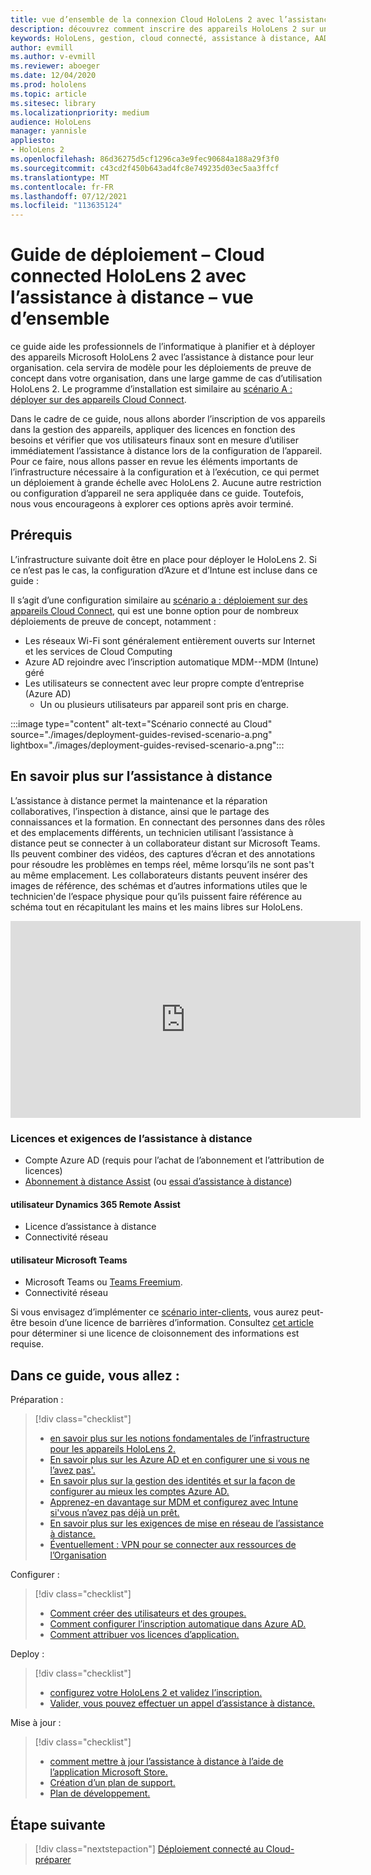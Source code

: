 ```yaml
---
title: vue d’ensemble de la connexion Cloud HoloLens 2 avec l’assistance à distance
description: découvrez comment inscrire des appareils HoloLens 2 sur un réseau connecté au Cloud à l’aide de Dynamics 365 Remote Assist.
keywords: HoloLens, gestion, cloud connecté, assistance à distance, AAD, Azure AD, MDM, gestion des appareils mobiles
author: evmill
ms.author: v-evmill
ms.reviewer: aboeger
ms.date: 12/04/2020
ms.prod: hololens
ms.topic: article
ms.sitesec: library
ms.localizationpriority: medium
audience: HoloLens
manager: yannisle
appliesto:
- HoloLens 2
ms.openlocfilehash: 86d36275d5cf1296ca3e9fec90684a188a29f3f0
ms.sourcegitcommit: c43cd2f450b643ad4fc8e749235d03ec5aa3ffcf
ms.translationtype: MT
ms.contentlocale: fr-FR
ms.lasthandoff: 07/12/2021
ms.locfileid: "113635124"
---
```

# <a name="deployment-guide--cloud-connected-hololens-2-with-remote-assist--overview"></a>Guide de déploiement – Cloud connected HoloLens 2 avec l’assistance à distance – vue d’ensemble

ce guide aide les professionnels de l’informatique à planifier et à déployer des appareils Microsoft HoloLens 2 avec l’assistance à distance pour leur organisation. cela servira de modèle pour les déploiements de preuve de concept dans votre organisation, dans une large gamme de cas d’utilisation HoloLens 2. Le programme d’installation est similaire au [scénario A : déployer sur des appareils Cloud Connect](https://docs.microsoft.com/hololens/common-scenarios#scenario-a). 

Dans le cadre de ce guide, nous allons aborder l’inscription de vos appareils dans la gestion des appareils, appliquer des licences en fonction des besoins et vérifier que vos utilisateurs finaux sont en mesure d’utiliser immédiatement l’assistance à distance lors de la configuration de l’appareil. Pour ce faire, nous allons passer en revue les éléments importants de l’infrastructure nécessaire à la configuration et à l’exécution, ce qui permet un déploiement à grande échelle avec HoloLens 2. Aucune autre restriction ou configuration d’appareil ne sera appliquée dans ce guide. Toutefois, nous vous encourageons à explorer ces options après avoir terminé.

## <a name="prerequisites"></a>Prérequis

L’infrastructure suivante doit être en place pour déployer le HoloLens 2. Si ce n’est pas le cas, la configuration d’Azure et d’Intune est incluse dans ce guide :

Il s’agit d’une configuration similaire au [scénario a : déploiement sur des appareils Cloud Connect](/hololens/common-scenarios#scenario-a), qui est une bonne option pour de nombreux déploiements de preuve de concept, notamment :

- Les réseaux Wi-Fi sont généralement entièrement ouverts sur Internet et les services de Cloud Computing
- Azure AD rejoindre avec l’inscription automatique MDM--MDM (Intune) géré
- Les utilisateurs se connectent avec leur propre compte d’entreprise (Azure AD)
    - Un ou plusieurs utilisateurs par appareil sont pris en charge.

:::image type="content" alt-text="Scénario connecté au Cloud" source="./images/deployment-guides-revised-scenario-a.png" lightbox="./images/deployment-guides-revised-scenario-a.png":::


## <a name="learn-about-remote-assist"></a>En savoir plus sur l’assistance à distance

L’assistance à distance permet la maintenance et la réparation collaboratives, l’inspection à distance, ainsi que le partage des connaissances et la formation. En connectant des personnes dans des rôles et des emplacements différents, un technicien utilisant l’assistance à distance peut se connecter à un collaborateur distant sur Microsoft Teams. Ils peuvent combiner des vidéos, des captures d’écran et des annotations pour résoudre les problèmes en temps réel, même lorsqu’ils ne sont pas&#39;t au même emplacement. Les collaborateurs distants peuvent insérer des images de référence, des schémas et d’autres informations utiles que le technicien&#39;de l’espace physique pour qu’ils puissent faire référence au schéma tout en récapitulant les mains et les mains libres sur HoloLens.

<iframe width="560" height="315" src="https://www.youtube.com/embed/d3YT8j0yYl0" frameborder="0" allow="accelerometer; autoplay; clipboard-write; encrypted-media; gyroscope; picture-in-picture" allowfullscreen></iframe>

### <a name="remote-assist-licensing-and-requirements"></a>Licences et exigences de l’assistance à distance

- Compte Azure AD (requis pour l’achat de l’abonnement et l’attribution de licences)
- [Abonnement à distance Assist](https://docs.microsoft.com/dynamics365/mixed-reality/remote-assist/buy-and-deploy-remote-assist) (ou [essai d’assistance à distance](https://docs.microsoft.com/dynamics365/mixed-reality/remote-assist/try-remote-assist))
    
#### <a name="dynamics-365-remote-assist-user"></a>utilisateur Dynamics 365 Remote Assist

- Licence d’assistance à distance
- Connectivité réseau

#### <a name="microsoft-teams-user"></a>utilisateur Microsoft Teams

- Microsoft Teams ou [Teams Freemium](https://products.office.com/microsoft-teams/free).
- Connectivité réseau

Si vous envisagez d’implémenter ce [scénario inter-clients](https://docs.microsoft.com/dynamics365/mixed-reality/remote-assist/cross-tenant-overview#scenario-2-leasing-services-to-other-tenants), vous aurez peut-être besoin d’une licence de barrières d’information. Consultez [cet article](https://docs.microsoft.com/dynamics365/mixed-reality/remote-assist/cross-tenant-licensing-implementation#step-1-determine-if-information-barriers-are-necessary) pour déterminer si une licence de cloisonnement des informations est requise.

## <a name="in-this-guide-you-will"></a>Dans ce guide, vous allez :

Préparation :

> [!div class="checklist"]
> - [en savoir plus sur les notions fondamentales de l’infrastructure pour les appareils HoloLens 2.](hololens2-cloud-connected-prepare.md#infrastructure-essentials)
> - [En savoir plus sur les Azure AD et en configurer une si vous ne l’avez pas&#39;.](hololens2-cloud-connected-prepare.md#azure-active-directory)
> - [En savoir plus sur la gestion des identités et sur la façon de configurer au mieux les comptes Azure AD.](hololens2-cloud-connected-prepare.md#identity-management)
> - [Apprenez-en davantage sur MDM et configurez avec Intune si&#39;vous n’avez pas déjà un prêt.](hololens2-cloud-connected-prepare.md#mobile-device-management)
> - [En savoir plus sur les exigences de mise en réseau de l’assistance à distance.](hololens2-cloud-connected-prepare.md#network)
> - [Éventuellement : VPN pour se connecter aux ressources de l’Organisation](hololens2-cloud-connected-prepare.md#optional-connect-your-hololens-to-vpn)

Configurer :

> [!div class="checklist"]
> - [Comment créer des utilisateurs et des groupes.](hololens2-cloud-connected-configure.md#azure-users-and-groups)
> - [Comment configurer l’inscription automatique dans Azure AD.](hololens2-cloud-connected-configure.md#auto-enrollment-on-hololens-2)
> - [Comment attribuer vos licences d’application.](hololens2-cloud-connected-configure.md#application-licenses)

Deploy :

> [!div class="checklist"]
> - [configurez votre HoloLens 2 et validez l’inscription.](hololens2-cloud-connected-deploy.md#enrollment-validation)
> - [Valider, vous pouvez effectuer un appel d’assistance à distance.](hololens2-cloud-connected-deploy.md#remote-assist-call-validation)

Mise à jour :

> [!div class="checklist"]
> - [comment mettre à jour l’assistance à distance à l’aide de l’application Microsoft Store.](hololens2-cloud-connected-maintain.md#updates)
> - [Création d’un plan de support.](hololens2-cloud-connected-maintain.md#support-plan)
> - [Plan de développement.](hololens2-cloud-connected-maintain.md#development-plan)

## <a name="next-step"></a>Étape suivante

> [!div class="nextstepaction"]
> [Déploiement connecté au Cloud-préparer](hololens2-cloud-connected-prepare.md)

